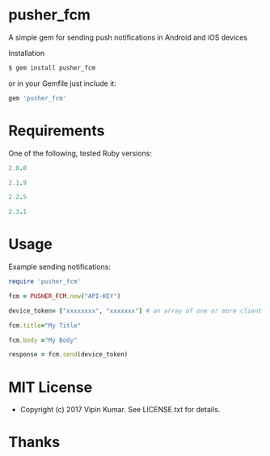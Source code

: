 # pusher_fcm
A simple gem for sending push notifications in Android and iOS devices

Installation
```ruby
$ gem install pusher_fcm
```
or in your Gemfile just include it:
```ruby
gem 'pusher_fcm'
```
# Requirements

One of the following, tested Ruby versions:
```ruby
2.0.0
```
```ruby
2.1.9
```
```ruby
2.2.5
```
```ruby
2.3.1
```
# Usage

Example sending notifications:
```ruby
require 'pusher_fcm'

fcm = PUSHER_FCM.new("API-KEY")

device_token= ["xxxxxxxx", "xxxxxxx"] # an array of one or more client device tokens

fcm.title="My Title"

fcm.body ="My Body"

response = fcm.send(device_token)
```

# MIT License

* Copyright (c) 2017 Vipin Kumar. See LICENSE.txt for details.

# Thanks 
